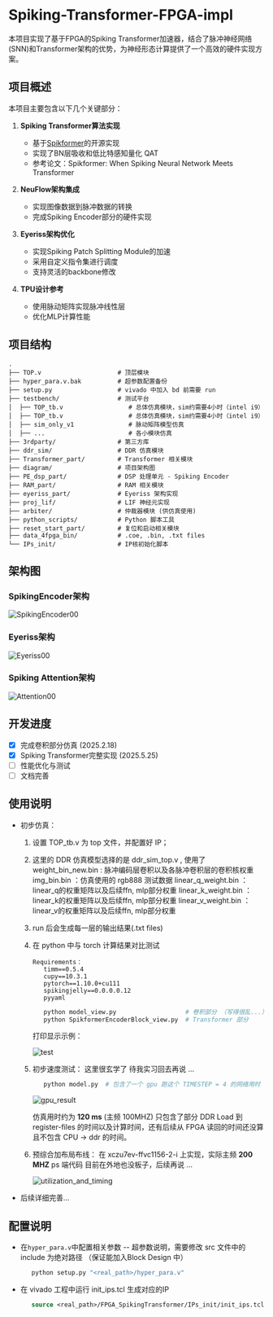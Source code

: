 # Spiking-Transformer-FPGA-impl

本项目实现了基于FPGA的Spiking Transformer加速器，结合了脉冲神经网络(SNN)和Transformer架构的优势，为神经形态计算提供了一个高效的硬件实现方案。

## 项目概述

本项目主要包含以下几个关键部分：

1. **Spiking Transformer算法实现**
   - 基于[Spikformer](https://github.com/ZK-Zhou/spikformer)的开源实现
   - 实现了BN层吸收和低比特感知量化 QAT
   - 参考论文：Spikformer: When Spiking Neural Network Meets Transformer

2. **NeuFlow架构集成**
   - 实现图像数据到脉冲数据的转换
   - 完成Spiking Encoder部分的硬件实现

3. **Eyeriss架构优化**
   - 实现Spiking Patch Splitting Module的加速
   - 采用自定义指令集进行调度
   - 支持灵活的backbone修改

4. **TPU设计参考**
   - 使用脉动矩阵实现脉冲线性层
   - 优化MLP计算性能

## 项目结构

```
.
├── TOP.v                     # 顶层模块
├── hyper_para.v.bak          # 超参数配置备份
├── setup.py                  # vivado 中加入 bd 前需要 run 
├── testbench/                # 测试平台
│  ├── TOP_tb.v                  # 总体仿真模块，sim约需要4小时（intel i9）
│  ├── TOP_tb.v                  # 总体仿真模块，sim约需要4小时（intel i9） 
│  ├── sim_only_v1               # 脉动矩阵模型仿真
│  ├── ...                       # 各小模块仿真
├── 3rdparty/                 # 第三方库
├── ddr_sim/                  # DDR 仿真模块
├── Transformer_part/         # Transformer 相关模块
├── diagram/                  # 项目架构图
├── PE_dsp_part/              # DSP 处理单元 - Spiking Encoder
├── RAM_part/                 # RAM 相关模块
├── eyeriss_part/             # Eyeriss 架构实现
├── proj_lif/                 # LIF 神经元实现
├── arbiter/                  # 仲裁器模块 (供仿真使用)
├── python_scripts/           # Python 脚本工具
├── reset_start_part/         # 复位和启动相关模块 
├── data_4fpga_bin/           # .coe, .bin, .txt files
└── IPs_init/                 # IP核初始化脚本
```

## 架构图

### SpikingEncoder架构
![SpikingEncoder00](/diagram/SpikingEncoder.png)

### Eyeriss架构
![Eyeriss00](/diagram/Eyeriss_part.png)

### Spiking Attention架构
![Attention00](/diagram/SpikingAttn.png)

## 开发进度

- [x] 完成卷积部分仿真 (2025.2.18)
- [x] Spiking Transformer完整实现 (2025.5.25)
- [ ] 性能优化与测试
- [ ] 文档完善

## 使用说明
   - 初步仿真：
      1. 设置 TOP_tb.v 为 top 文件，并配置好 IP；
      2. 这里的 DDR 仿真模型选择的是 ddr_sim_top.v , 使用了
         weight_bin_new.bin  : 脉冲编码层卷积以及各脉冲卷积层的卷积核权重
         img_bin.bin         ：仿真使用的 rgb888 测试数据
         linear_q_weight.bin ：linear_q的权重矩阵以及后续ffn, mlp部分权重
         linear_k_weight.bin ：linear_k的权重矩阵以及后续ffn, mlp部分权重
         linear_v_weight.bin ：linear_v的权重矩阵以及后续ffn, mlp部分权重
      3. run 后会生成每一层的输出结果(.txt files)
      4. 在 python 中与 torch 计算结果对比测试
         ```
         Requirements：
            timm==0.5.4
            cupy==10.3.1
            pytorch==1.10.0+cu111
            spikingjelly==0.0.0.0.12
            pyyaml
         ```
         ```python
            python model_view.py                   # 卷积部分 （写得很乱...）
            python SpikformerEncoderBlock_view.py  # Transformer 部分
         ```
         打印显示示例：

         ![test](/diagram/python_run.png)

      5. 初步速度测试：
         这里很玄学了 待我实习回去再说 ...
         ```python
            python model.py  # 包含了一个 gpu 跑这个 TIMESTEP = 4 的网络用时
         ```
         
         ![gpu_result](/diagram/rtx4090_result.png)

         仿真用时约为 **120 ms** (主频 100MHZ) 只包含了部分 DDR Load 到 register-files 的时间以及计算时间，还有后续从 FPGA 读回的时间还没算且不包含 CPU -> ddr 的时间。
      6. 预综合加布局布线：
         在 xczu7ev-ffvc1156-2-i 上实现，实际主频 **200 MHZ**
         ps 端代码 目前在外地也没板子，后续再说 ...
         
         ![utilization_and_timing](/diagram/utilization_and_timing.png)

   - 后续详细完善... 

## 配置说明
   - 在`hyper_para.v`中配置相关参数
      -- 超参数说明，需要修改 src 文件中的 include 为绝对路径 （保证能加入Block Design 中）
      ```python
         python setup.py "<real_path>/hyper_para.v"
      ```
   - 在 vivado 工程中运行 init_ips.tcl 生成对应的IP
      ```tcl
         source <real_path>/FPGA_SpikingTransformer/IPs_init/init_ips.tcl
      ```